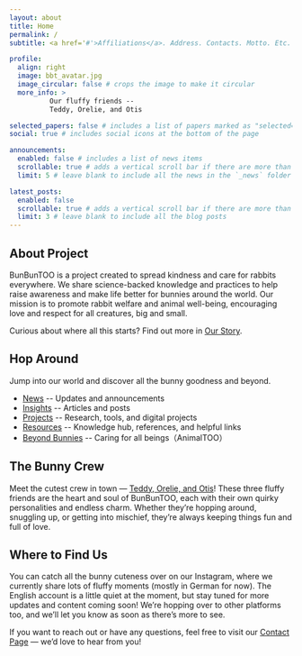 ```yaml
---
layout: about
title: Home
permalink: /
subtitle: <a href='#'>Affiliations</a>. Address. Contacts. Motto. Etc.

profile:
  align: right
  image: bbt_avatar.jpg
  image_circular: false # crops the image to make it circular
  more_info: >
          Our fluffy friends --  
          Teddy, Orelie, and Otis

selected_papers: false # includes a list of papers marked as "selected={true}"
social: true # includes social icons at the bottom of the page

announcements:
  enabled: false # includes a list of news items
  scrollable: true # adds a vertical scroll bar if there are more than 3 news items
  limit: 5 # leave blank to include all the news in the `_news` folder

latest_posts:
  enabled: false
  scrollable: true # adds a vertical scroll bar if there are more than 3 new posts items
  limit: 3 # leave blank to include all the blog posts
---
```

## About Project
BunBunTOO is a project created to spread kindness and care for rabbits everywhere. We share science-backed knowledge and practices to help raise awareness and make life better for bunnies around the world. Our mission is to promote rabbit welfare and animal well-being, encouraging love and respect for all creatures, big and small.

Curious about where all this starts? Find out more in [Our Story](./story).

## Hop Around
Jump into our world and discover all the bunny goodness and beyond.
- [News](./news) -- Updates and announcements
- [Insights](./insights) -- Articles and posts
- [Projects](./projects) -- Research, tools, and digital projects
- [Resources](./resources) -- Knowledge hub, references, and helpful links
- [Beyond Bunnies](./beyond) -- Caring for all beings（AnimalTOO）

## The Bunny Crew
Meet the cutest crew in town — [Teddy, Orelie, and Otis](./bunnies)! These three fluffy friends are the heart and soul of BunBunTOO, each with their own quirky personalities and endless charm. Whether they’re hopping around, snuggling up, or getting into mischief, they’re always keeping things fun and full of love.

## Where to Find Us
You can catch all the bunny cuteness over on our Instagram, where we currently share lots of fluffy moments (mostly in German for now). The English account is a little quiet at the moment, but stay tuned for more updates and content coming soon! We’re hopping over to other platforms too, and we’ll let you know as soon as there’s more to see.

If you want to reach out or have any questions, feel free to visit our [Contact Page](./contact) — we’d love to hear from you!